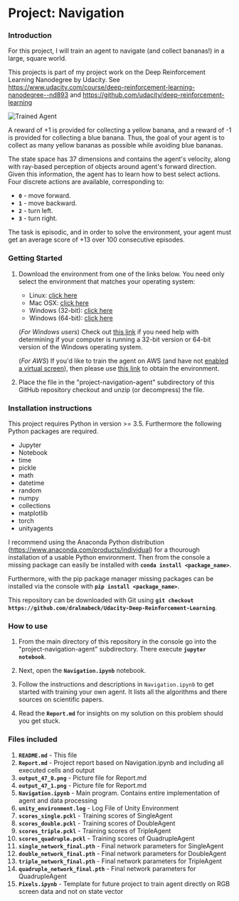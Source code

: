 [//]: # (Image References)

[image1]: https://user-images.githubusercontent.com/10624937/42135619-d90f2f28-7d12-11e8-8823-82b970a54d7e.gif "Trained Agent"

# Project: Navigation

### Introduction

For this project, I will train an agent to navigate (and collect bananas!) in a large, square world.  

This projects is part of my project work on the Deep Reinforcement Learning Nanodegree by Udacity. See https://www.udacity.com/course/deep-reinforcement-learning-nanodegree--nd893 and https://github.com/udacity/deep-reinforcement-learning

![Trained Agent][image1]

A reward of +1 is provided for collecting a yellow banana, and a reward of -1 is provided for collecting a blue banana.  Thus, the goal of your agent is to collect as many yellow bananas as possible while avoiding blue bananas.  

The state space has 37 dimensions and contains the agent's velocity, along with ray-based perception of objects around agent's forward direction.  Given this information, the agent has to learn how to best select actions.  Four discrete actions are available, corresponding to:
- **`0`** - move forward.
- **`1`** - move backward.
- **`2`** - turn left.
- **`3`** - turn right.

The task is episodic, and in order to solve the environment, your agent must get an average score of +13 over 100 consecutive episodes.

### Getting Started

1. Download the environment from one of the links below.  You need only select the environment that matches your operating system:
    - Linux: [click here](https://s3-us-west-1.amazonaws.com/udacity-drlnd/P1/Banana/Banana_Linux.zip)
    - Mac OSX: [click here](https://s3-us-west-1.amazonaws.com/udacity-drlnd/P1/Banana/Banana.app.zip)
    - Windows (32-bit): [click here](https://s3-us-west-1.amazonaws.com/udacity-drlnd/P1/Banana/Banana_Windows_x86.zip)
    - Windows (64-bit): [click here](https://s3-us-west-1.amazonaws.com/udacity-drlnd/P1/Banana/Banana_Windows_x86_64.zip)
    
    (_For Windows users_) Check out [this link](https://support.microsoft.com/en-us/help/827218/how-to-determine-whether-a-computer-is-running-a-32-bit-version-or-64) if you need help with determining if your computer is running a 32-bit version or 64-bit version of the Windows operating system.

    (_For AWS_) If you'd like to train the agent on AWS (and have not [enabled a virtual screen](https://github.com/Unity-Technologies/ml-agents/blob/master/docs/Training-on-Amazon-Web-Service.md)), then please use [this link](https://s3-us-west-1.amazonaws.com/udacity-drlnd/P1/Banana/Banana_Linux_NoVis.zip) to obtain the environment.

2. Place the file in the "project-navigation-agent" subdirectory of this GitHub repository checkout and unzip (or decompress) the file. 

### Installation instructions

This project requires Python in version >= 3.5. Furthermore the following Python packages are required.

- Jupyter
- Notebook
- time
- pickle
- math
- datetime
- random
- numpy
- collections
- matplotlib
- torch
- unityagents

I recommend using the Anaconda Python distribution (https://www.anaconda.com/products/individual) for a thourough installation of a usable Python environment. Then from the console a missing package can easily be installed with **`conda install <package_name>`**.

Furthermore, with the pip package manager missing packages can be installed via the console with **`pip install <package_name>`**.

This repository can be downloaded with Git using **`git checkout https://github.com/dralmabeck/Udacity-Deep-Reinforcement-Learning`**.

### How to use

1. From the main directory of this repository in the console go into the "project-navigation-agent" subdirectory. There execute **`jupyter notebook`**.

2. Next, open the **`Navigation.ipynb`** notebook.

3. Follow the instructions and descriptions in `Navigation.ipynb` to get started with training your own agent. It lists all the algorithms and there sources on scientific papers.

4. Read the **`Report.md`** for insights on my solution on this problem should you get stuck.

### Files included

1. **`README.md`** - This file
2. **`Report.md`** - Project report based on Navigation.ipynb and including all executed cells and output
3. **`output_47_0.png`** - Picture file for Report.md
4. **`output_47_1.png`** - Picture file for Report.md
5. **`Navigation.ipynb`** - Main program. Contains entire implementation of agent and data processing
6. **`unity_environment.log`** - Log File of Unity Environment
7. **`scores_single.pckl`** - Training scores of SingleAgent
8. **`scores_double.pckl`** - Training scores of DoubleAgent
9. **`scores_triple.pckl`** - Training scores of TripleAgent
10. **`scores_quadruple.pckl`** - Training scores of QuadrupleAgent
11. **`single_network_final.pth`** - Final network parameters for SingleAgent
12. **`double_network_final.pth`** - Final network parameters for DoubleAgent
13. **`triple_network_final.pth`** - Final network parameters for TripleAgent
14. **`quadruple_network_final.pth`** - Final network parameters for QuadrupleAgent
15. **`Pixels.ipynb`** - Template for future project to train agent directly on RGB screen data and not on state vector